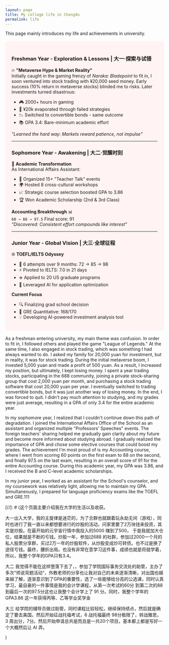 ```yaml
---
layout: page
title: My college life in Chengdu
permalink: life
---
```


This page mainly introduces my life and achievements in university.
<div style="background: #fff3f3; padding: 20px; border-radius: 8px; margin: 16px 0">

### Freshman Year - Exploration & Lessons | 大一·探索与试错
🔥 **"Metaverse Hype & Market Reality"**  
Initially caught in the gaming frenzy of *Naraka: Bladepoint* to fit in, I soon ventured into stock trading with ¥20,000 seed money. Early success (10% return in metaverse stocks) blinded me to risks. Later investments turned disastrous:  
- 🎮 2000+ hours in gaming  
- 💸 ¥20k evaporated through failed strategies  
- 📉 Switched to convertible bonds - same outcome  
- 📚 GPA 3.4: Bare-minimum academic effort  

*"Learned the hard way: Markets reward patience, not impulse"*

---

### Sophomore Year - Awakening | 大二·觉醒时刻
🌈 **Academic Transformation**  
As International Affairs Assistant:  
- 🎯 Organized 15+ "Teacher Talk" events  
- 🌍 Hosted 8 cross-cultural workshops  
- 📈 Strategic course selection boosted GPA to 3.86  
- 🏆 Won Academic Scholarship (2nd & 3rd Class)  

**Accounting Breakthrough** 📊  
`60 → 88 → 97.5` Final score: 91  
*"Discovered: Consistent effort compounds like interest"*

---

### Junior Year - Global Vision | 大三·全球征程
🌐 **TOEFL/IELTS Odyssey**  
- 📆 6 attempts over 9 months: 72 → 85 → 98  
- ⚡ Pivoted to IELTS: 7.0 in 21 days  
- ✈️ Applied to 20 US graduate programs  
- 🤖 Leveraged AI for application optimization  

**Current Focus**  
- 🔍 Finalizing grad school decision  
- 📘 GRE Quantitative: 168/170  
- 💡 Developing AI-powered investment analysis tool

</div>

<style>
mark { 
  background-color: #e8f4ff;
  padding: 2px 5px;
  border-radius: 3px;
}
</style>

As a freshman entering university, my main theme was confusion. In order to fit in, I followed others and played the game "League of Legends." At the same time, I also engaged in stock trading, which was something I had always wanted to do. I asked my family for 20,000 yuan for investment, but in reality, it was for stock trading. During the initial metaverse boom, I invested 5,000 yuan and made a profit of 500 yuan. As a result, I increased my position, but ultimately, I kept losing money. I spent a year trading stocks, participating in the 688 community, joining a private stock-sharing group that cost 2,000 yuan per month, and purchasing a stock trading software that cost 20,000 yuan per year. I eventually switched to trading convertible bonds, but it was just another way of losing money. In the end, I was forced to quit. I didn't pay much attention to studying, and my grades were just average, resulting in a GPA of only 3.4 for the entire academic year.

In my sophomore year, I realized that I couldn't continue down this path of degradation. I joined the International Affairs Office of the School as an assistant and organized multiple "Professors' Speeches" events. The foreign teachers' sharing helped me gradually gain clarity about my future and become more informed about studying abroad. I gradually realized the importance of GPA and chose some elective courses that could boost my grades. The achievement I'm most proud of is my Accounting course, where I went from scoring 60 points on the first exam to 88 on the second, and finally 97.5 on the last exam, resulting in an overall score of 91 for the entire Accounting course. During this academic year, my GPA was 3.86, and I received the B and C-level academic scholarships.

In my junior year, I worked as an assistant for the School's counselor, and my coursework was relatively light, allowing me to maintain my GPA. Simultaneously, I prepared for language proficiency exams like the TOEFL and GRE.111


[//]: # (这个页面主要介绍我在大学的生活以及收获。

大一出入大学，我的主旋律是迷茫的，为了合群也就跟着玩永劫无间（游戏），同时也进行了我一直以来都想要进行的炒股的活动，问家里要了2万块钱来投资，其实是炒股。在最开始的元宇宙行情中我投入的5000 赚到了500， 于是我就加大仓位，结果就是不断的亏钱。炒股一年，参加过688 的社群，参加过2000一个月的私人股票分享群，买过2万一年的炒股软件，从炒股变成炒可转债。也不过是换了途径亏钱。最终，腰折出局。也没有非常在意学习这件事，成绩也就是将就学着，所以，我整个学年的GPA只有3.4。

大二 我觉得不能在这样堕落下去了，，参加了学院国际事务交流处的助管，主办了多次“师说背题活动”，外教老师的分享也让我对自己的未来逐渐清晰，对出国也越来越了解，逐渐意识到了GPA的重要性，选了一些能够给分高的公选课，同时认真学习，最自豪的一件事情是我的会计学课程，从第一次考试的60分 到第二次的88到最后一次的97.5分这也让我整个会计学上了 91 分。同时，我整个学年的GPA3.86 这一年获得丙等、乙等学业奖学金

大三 给学院的辅导员做过助管，同时课程比较轻松，继续保持绩点，然后就是确定了要去美国，然后开始征战托福考试，6 战托福最终 98分极限了，转战雅思，3 周出分，7分。然后开始申请总共是而且是一共20个项目。基本都上都是写好一个大概然后让 AI 弄。


   )




